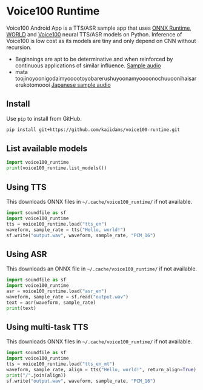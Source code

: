 # Voice100 Runtime

Voice100 Android App is a TTS/ASR sample app that uses
[ONNX Runtime](https://github.com/microsoft/onnxruntime/),
[WORLD](https://github.com/mmorise/World)
and [Voice100](https://github.com/kaiidams/voice100) neural TTS/ASR models
on Python.
Inference of Voice100 is low cost as its models are tiny and only depend
on CNN without recursion.

- Beginnings are apt to be determinative and when reinforced 
by continuous applications of similar influence. [Sample audio](sample.wav)
- mata toojinoyoonigodaimyooootoyobarerushuyoonamyoooonochuuoonihaisarerukotomoooi
[Japanese sample audio](sample_ja.wav)

## Install

Use `pip` to install from GitHub.

```sh
pip install git+https://github.com/kaiidams/voice100-runtime.git
```

## List available models

```python
import voice100_runtime
print(voice100_runtime.list_models())
```

## Using TTS

This downloads ONNX files in `~/.cache/voice100_runtime/` if not
available.

```python
import soundfile as sf
import voice100_runtime
tts = voice100_runtime.load("tts_en")
waveform, sample_rate = tts("Hello, world!")
sf.write("output.wav", waveform, sample_rate, "PCM_16")
```

## Using ASR

This downloads an ONNX file in `~/.cache/voice100_runtime/` if not
available.

```python
import soundfile as sf
import voice100_runtime
asr = voice100_runtime.load("asr_en")
waveform, sample_rate = sf.read("output.wav")
text = asr(waveform, sample_rate)
print(text)
```

## Using multi-task TTS

This downloads ONNX files in `~/.cache/voice100_runtime/` if not
available.

```python
import soundfile as sf
import voice100_runtime
tts = voice100_runtime.load("tts_en_mt")
waveform, sample_rate, align = tts("Hello, world!", return_align=True)
print("/".join(align))
sf.write("output.wav", waveform, sample_rate, "PCM_16")
```
